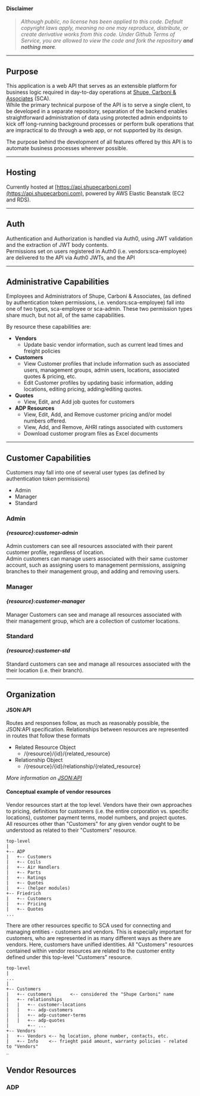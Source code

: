 #### Disclaimer
>*Although public, no license has been applied to this code. Default copyright laws apply, meaning no one may reproduce, distribute, or create derivative works from this code. Under Github Terms of Service, you are allowed to view the code and fork the repository **and nothing more**.*
***
## Purpose
This application is a web API that serves as an extensible platform for business logic required in day-to-day operations at [Shupe, Carboni & Associates](https://shupecarboni.com) (SCA).  
While the primary technical purpose of the API is to serve a single client, to be developed in a separate repository, separation of the backend enables straightforward administration of data using protected admin endpoints to kick off long-running background processes or perform bulk operations that are impractical to do through a web app, or not supported by its design.  

The purpose behind the development of all features offered by this API is to automate business processes wherever possible.
***
## Hosting
Currently hosted at [https://api.shupecarboni.com](https://api.shupecarboni.com), powered by AWS Elastic Beanstalk (EC2 and RDS).
***
## Auth
Authentication and Authorization is handled via Auth0, using JWT validation and the extraction of JWT body contents.  
Permissions set on users registered in Auth0 (i.e. vendors:sca-employee) are delivered to the API via Auth0 JWTs, and the API
***
## Administrative Capabilities
Employees and Administrators of Shupe, Carboni & Associates, (as defined by authentication token permissions, i.e. vendors:sca-employee) fall into one of two types, sca-employee or sca-admin. These two permission types share much, but not all, of the same capabilities.

By resource these capabilities are:
- **Vendors**
	- Update basic vendor information, such as current lead times and freight policies
- **Customers**
	- View Customer profiles that include information such as associated users, management groups, admin users, locations, associated quotes & pricing, etc.
	- Edit Customer profiles by updating basic information, adding locations, editing pricing, adding/editing quotes.
- **Quotes**
	- View, Edit, and Add job quotes for customers
- **ADP Resources**
	- View, Edit, Add, and Remove customer pricing and/or model numbers offered.
	- View, Add, and Remove, AHRI ratings associated with customers
	- Download customer program files as Excel documents
***
## Customer Capabilities
Customers may fall into one of several user types (as defined by authentication token permissions)
* Admin
* Manager
* Standard

### Admin
#### *{resource}:customer-admin*
Admin customers can see all resources associated with their parent customer profile, regardless of location.  
Admin customers can manage users associated with their same customer account, such as assigning users to management permissions, assigning branches to their management group, and adding and removing users.

### Manager
#### *{resource}:customer-manager*
Manager Customers can see and manage all resources associated with their management group, which are a collection of customer locations.

### Standard
#### *{resource}:customer-std*
Standard customers can see and manage all resources associated with the their location (i.e. their branch).
***
## Organization

#### JSON:API
Routes and responses follow, as much as reasonably possible, the JSON:API specification. Relationships between resources are represented in routes that follow these formats
- 	Related Resource Object
	-	/{resource}/{id}/{related_resource}
-	Relationship Object
	-	/{resource}/{id}/relationship/{related_resource}  

*More information on [JSON:API](https://jsonapi.org)*


#### Conceptual example of vendor resources
Vendor resources start at the top level. Vendors have their own approaches to pricing, definitions for customers (i.e. the entire corporation vs. specific locations), customer payment terms, model numbers, and project quotes. All resources other than "Customers" for any given vendor ought to be understood as related to their "Customers" resource.
```
top-level
|
+-- ADP
|	+-- Customers
|	+-- Coils
|	+-- Air Handlers
|	+-- Parts
|	+-- Ratings
|	+-- Quotes
|	+-- (helper modules)
+-- Friedrich
|	+-- Customers
|	+-- Pricing
|	+-- Quotes
...
```
There are other resources specific to SCA used for connecting and managing entities - customers and vendors. This is especially important for customers, who are represented in as many different ways as there are vendors. Here, customers have unified identities. All "Customers" resources contained within vendor resources are related to the customer entity defined under this top-level "Customers" resource.

```
top-level
|
...
|
+-- Customers
|	+-- customers		<-- considered the "Shupe Carboni" name
|	+-- relationships
|	|	+-- customer-locations
|	|	+-- adp-customers
|	|	+-- adp-customer-terms
|	|	+-- adp-quotes
|		+-- ...
+-- Vendors
|	+-- Vendors	<-- hq location, phone number, contacts, etc.
|	+-- Info	<-- frieght paid amount, warranty policies - related to "Vendors"
_
```
## Vendor Resources
### ADP
